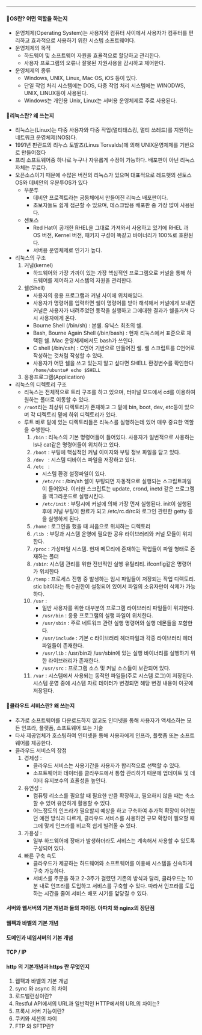 ---   
#### 🌈OS란? 어떤 역할을 하는지
- 운영체제(Operating System)는 사용자와 컴퓨터 사이에서 사용자가 컴퓨터를 편리하고 효과적으로 사용하기 위한 시스템 소프트웨어다.    
- 운영체제의 목적
  - 하드웨어 및 소프트웨어 자원을 효율적으로 할당하고 관리한다.
  - 사용자 프로그램의 오류나 잘못된 자원사용을 감시하고 제어한다.
- 운영체제의 종류
  - Windows, UNIX, Linux, Mac OS, iOS 등이 있다.
  - 단일 작업 처리 시스템에는 DOS, 다중 작업 처리 시스템에는 WINODWS, UNIX, LINUX등이 사용된다.
  - Windows는 개인용 Unix, Linux는 서버용 운영체제로 주로 사용된다.
   
   
#### 🍎리눅스란? 왜 쓰는지
- 리눅스는(Linux)는 다중 사용자와 다중 작업(멀티태스킹, 멀티 쓰레드)를 지원하는 네트워크 운영체제(NOS)다.
- 1991년 핀란드의 리누스 토발즈(Linus Torvalds)에 의해 UNIX운영체제를 기반으로 만들어졌다 
- 프리 소프트웨어중 하나로 누구나 자유롭게 수정이 가능하다. 배포판이 아닌 리눅스 자체는 무료다.
- 오픈소스이기 때문에 수많은 버전의 리눅스가 있으며 대표적으로 레드햇의 센토스OS와 데비안의 우분투OS가 있다
  - 우분투
    - 데비안 프로젝트라는 공동체에서 만들어진 리눅스 배포판이다.
    - 초보자들도 쉽게 접근할 수 있으며, 데스크탑용 배포판 중 가장 많이 사용된다. 
  - 센토스
    - Red Hat이 공개한 RHEL을 그대로 가져와서 사용하고 있기에 RHEL 과 OS 버전, Kernel 버전, 패키지 구성이 똑같고 바이너리가 100%로 호환된다.
    - 서버용 운영체제로 인기가 높다.
- 리눅스의 구조
  1. 커널(kernel) 
        - 하드웨어와 가장 가까이 있는 가장 핵심적인 프로그램으로 커널을 통해 하드웨어를 제어하고 시스템의 자원을 관리한다.
  2. 쉘(Shell)
      - 사용자의 응용 프로그램과 커널 사이에 위치해있다. 
      - 사용자가 명령어를 입력하면 쉘이 명령어를 받아 해석해서 커널에게 보내면 커널은 사용자가 내려주었던 동작을 실행하고 그에대한 결과가 쉘을거쳐 다시 사용자에게 온다.
      - Bourne Shell (/bin/sh) : 본쉘. 유닉스 최초의 쉘.
      - Bash, Bourne Again Shell (/bin/bash) : 현재 리눅스에서 표준으로 채택된 쉘. Mac 운영체제에서도 bash가 쓰인다.
      - C shell (/bin/csh) : C언어 기반으로 만들어진 쉘. 쉘 스크립트를 C언어로 작성하는 것처럼 작성할 수 있다.
      - 사용자가 어떤 쉘을 쓰고 있는지 알고 싶다면 SHELL 환경변수를 확인한다 `/home/ubuntu# echo $SHELL`
  3. 응용프로그램(Application)
- 리눅스의 디렉토리 구조
  - 리눅스는 전체적으로 트리 구조를 하고 있으며, 터미널 모드에서 cd를 이용하여 원하는 폴더로 이동할 수 있다.
  - `/root`라는 최상위 디렉토리가 존재하고 그 밑에 bin, boot, dev, etc등이 있으며 각 디렉토리 밑에 하위 디렉토리가 있다.
  - 루트 바로 밑에 있는 디렉토리들은 리눅스를 실행하는데 있어 매우 중요한 역할을 수행한다.
    1. `/bin` : 리눅스의 기본 명령어들이 들어있다. 사용자가 일번적으로 사용하는 ls나 cat같은 명령어들이 위치하고 있다.
    2. `/boot` : 부팅에 핵심적인 커널 이미지와 부팅 정보 파일을 담고 있다.
    3. `/dev ` : 시스템 디바이스 파일을 저장하고 있다.
    4. `/etc ` : 
        - 시스템 환경 설정파일이 있다.
        - `/etc/rc` :  /bin/sh 쉘이 부팅되면 자동적으로 실행되는 스크립트파일이 들어있다. 이러한 스크립트는 update, crond, inetd 같은 프로그램을 백그라운드로 실행시킨다.
        - `/etc/init` : 부팅시에 커널에 의해 가장 먼저 실행된다. init이 실행된 후에 커널 부팅이 완료가 되고 /etc/rc.d/rc와 로그인 관련한 getty 등을 실행하게 된다.
    5. `/home` : 로그인을 했을 때 처음으로 위치하는 디렉토리
    6. `/lib `: 부팅과 시스템 운영에 필요한 공유 라이브러리와 커널 모듈이 위치한다.
    7. `/proc` : 가상파일 시스템. 현재 메모리에 존재하는 작업들이 파일 형태로 존재하는 폴더
    8. `/sbin`: 시스템 관리를 위한 전반적인 실행 유틸리티. ifconfig같은 명령어가 위치한다
    9. `/temp` : 프로세스 진행 중 발생하는 임시 파일들이 저장되는 작업 디렉토리. stic bit이라는 특수권한이 설정되어 있어서 파일의 소유자만이 삭제가 가능하다.
    10. `/usr` : 
        - 일반 사용자를 위한 대부분의 프로그램 라이브러리 파일들이 위치한다.
        - `/usr/bin` : 응용 프로그램의 실행 파일이 위치한다.
        - `/usr/sbin` : 주로 네트워크 관련 실행 명령어와 실행 데몬들을 포함한다.
        - `/usr/include` : 기본 c 라이브러리 헤더파일과 각종 라이브러리 헤더 파일들이 존재한다.
        - `/usr/lib` : /usr/bin과 /usr/sbin에 있는 실행 바이너리를 실행하기 위한 라이브러리가 존재한다.
        - `/usr/src` : 프로그램 소스 및 커널 소스들이 보관되어 있다.
    11. `/var` : 시스템에서 사용되는 동적인 파일들(주로 시스템 로그)이 저장된다. 시스템 운영 중에 시스템 자료 데이터가 변경되면 해당 변경 내용이 이곳에 저장된다.
    
#### 🌳클라우드 서비스란? 왜 쓰는지
- 추가로 소프트웨어를 다운로드하지 않고도 인터넷을 통해 사용자가 액세스하는 모든 인프라, 플랫폼, 소프트웨어 또는 기술
- 타사 제공업체가 호스팅하여 인터넷을 통해 사용자에게 인프라, 플랫폼 또는 소프트웨어를 제공한다.
- 클라우드 서비스의 장점 
    1. 경제성 : 
        - 클라우드 서비스는 사용기간을 사용자가 합리적으로 선택할 수 있다. 
        - 소프트웨어와 데이터를 클라우드에서 통합 관리하기 때문에 업데이트 및 데이터 유지보수의 효율성을 높인다.
    2. 유연성 :
        - 컴퓨팅 리소스를 필요할 때 필요한 만큼 확장하고, 필요하지 않을 때는 축소할 수 있어 유연하게 활용할 수 있다. 
        - 어느정도의 인프라가 필요할지 예상을 하고 구축하여 추가적 확장이 어려웠던 예전 방식과 다르게, 클라우드 서비스를 사용하면 규모 확장이 필요할 때 그에 맞게 인프라를 비교적 쉽게 빌려올 수 있다. 
    3. 가용성 :
        - 일부 하드웨어에 장애가 발생하더라도 서비스는 계속해서 사용할 수 있도록 구성되어 있다.
    4. 빠른 구축 속도
        - 클라우드가 제공하는 하드웨어와 소프트웨어를 이용해 시스템을 신속하게 구축 가능하다. 
        - 서비스를 주문을 하고 2-3주가 걸렸던 기존의 방식과 달리, 클라우드는 10분 내로 인프라를 도입하고 서비스를 구축할 수 있다. 따라서 인프라를 도입하는 시간을 줄여 서비스 배포 시기를 앞당길 수 있다.
   
#### 서버와 웹서버의 기본 개념과 둘의 차이점. 아파치 와 nginx의 장단점 
#### 웹팩과 바벨의 기본 개념
#### 도메인과 네임서버의 기본 개념
#### TCP / IP 
#### http 의 기본개념과 https 란 무엇인지

1. 웹팩과 바벨의 기본 개념
2. sync 와 async 의 차이
3. 로드밸런싱이란?
4. Restful API에서의 URL과 일반적인 HTTP에서의 URL의 차이는?
5.  프록시 서버 기능이란?
6. 쿠키와 세션의 차이
7. FTP 와 SFTP란?

